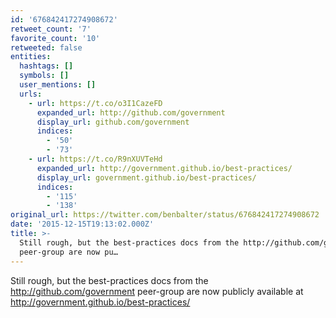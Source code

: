 ```yaml
---
id: '676842417274908672'
retweet_count: '7'
favorite_count: '10'
retweeted: false
entities:
  hashtags: []
  symbols: []
  user_mentions: []
  urls:
    - url: https://t.co/o3I1CazeFD
      expanded_url: http://github.com/government
      display_url: github.com/government
      indices:
        - '50'
        - '73'
    - url: https://t.co/R9nXUVTeHd
      expanded_url: http://government.github.io/best-practices/
      display_url: government.github.io/best-practices/
      indices:
        - '115'
        - '138'
original_url: https://twitter.com/benbalter/status/676842417274908672
date: '2015-12-15T19:13:02.000Z'
title: >-
  Still rough, but the best-practices docs from the http://github.com/government
  peer-group are now pu…
---
```


Still rough, but the best-practices docs from the http://github.com/government peer-group are now publicly available at http://government.github.io/best-practices/